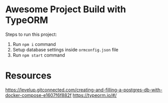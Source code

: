 # Awesome Project Build with TypeORM

Steps to run this project:

1. Run `npm i` command
2. Setup database settings inside `ormconfig.json` file
3. Run `npm start` command


# Resources

https://levelup.gitconnected.com/creating-and-filling-a-postgres-db-with-docker-compose-e1607f6f882f
https://typeorm.io/#/